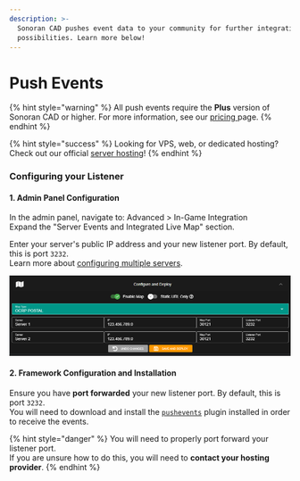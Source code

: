 ```yaml
---
description: >-
  Sonoran CAD pushes event data to your community for further integration
  possibilities. Learn more below!
---
```


# Push Events

{% hint style="warning" %}
All push events require the **Plus** version of Sonoran CAD or higher. For more information, see our [pricing ](../../../pricing/faq/)page.
{% endhint %}

{% hint style="success" %}
Looking for VPS, web, or dedicated hosting? Check out our official [server hosting](../../../pricing/vps-hosting.md)!
{% endhint %}

### Configuring your Listener

#### 1. Admin Panel Configuration

In the admin panel, navigate to: Advanced &gt; In-Game Integration  
Expand the "Server Events and Integrated Live Map" section.

Enter your server's public IP address and your new listener port. By default, this is port `3232`.  
Learn more about [configuring multiple servers](../../../tutorials/customization/configuring-multiple-servers.md).

![Sonoran CAD&apos;s Event Listener Configuration](../../../.gitbook/assets/map_config_cad.png)

#### 2. Framework Configuration and Installation

Ensure you have **port forwarded** your new listener port. By default, this is port `3232`.  
You will need to download and install the [`pushevents`](../../../integration-plugins/integration-plugins/available-plugins/push-events.md) plugin installed in order to receive the events.

{% hint style="danger" %}
You will need to properly port forward your listener port.  
If you are unsure how to do this, you will need to **contact your hosting provider**.
{% endhint %}

